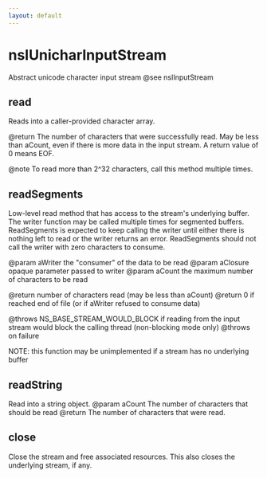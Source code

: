 ```yaml
---
layout: default
---
```


# nsIUnicharInputStream #

Abstract unicode character input stream
@see nsIInputStream


## read ##

Reads into a caller-provided character array.

@return The number of characters that were successfully read. May be less
        than aCount, even if there is more data in the input stream.
        A return value of 0 means EOF.

@note To read more than 2^32 characters, call this method multiple times.


## readSegments ##

Low-level read method that has access to the stream's underlying buffer.
The writer function may be called multiple times for segmented buffers.
ReadSegments is expected to keep calling the writer until either there is
nothing left to read or the writer returns an error.  ReadSegments should
not call the writer with zero characters to consume.

@param aWriter the "consumer" of the data to be read
@param aClosure opaque parameter passed to writer 
@param aCount the maximum number of characters to be read

@return number of characters read (may be less than aCount)
@return 0 if reached end of file (or if aWriter refused to consume data)

@throws NS_BASE_STREAM_WOULD_BLOCK if reading from the input stream would
  block the calling thread (non-blocking mode only)
@throws <other-error> on failure

NOTE: this function may be unimplemented if a stream has no underlying
buffer


## readString ##

Read into a string object.
@param aCount The number of characters that should be read
@return The number of characters that were read.


## close ##

Close the stream and free associated resources. This also closes the
underlying stream, if any.

